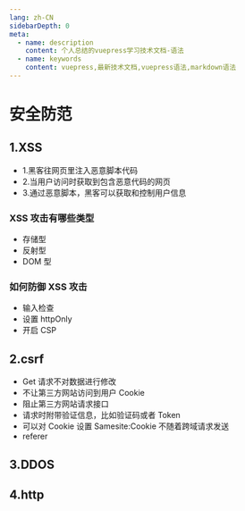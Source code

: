 ```yaml
---
lang: zh-CN
sidebarDepth: 0
meta:
  - name: description
    content: 个人总结的vuepress学习技术文档-语法
  - name: keywords
    content: vuepress,最新技术文档,vuepress语法,markdown语法
---
```


# 安全防范

## 1.XSS

- 1.黑客往网页里注入恶意脚本代码
- 2.当用户访问时获取到包含恶意代码的网页
- 3.通过恶意脚本，黑客可以获取和控制用户信息

### XSS 攻击有哪些类型

- 存储型
- 反射型
- DOM 型

### 如何防御 XSS 攻击

- 输入检查
- 设置 httpOnly
- 开启 CSP

## 2.csrf

- Get 请求不对数据进行修改
- 不让第三方网站访问到用户 Cookie
- 阻止第三方网站请求接口
- 请求时附带验证信息，比如验证码或者 Token
- 可以对 Cookie 设置 Samesite:Cookie 不随着跨域请求发送
- referer

## 3.DDOS

## 4.http
